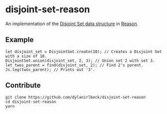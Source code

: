 # disjoint-set-reason

An implementation of the [Disjoint Set data structure](https://en.wikipedia.org/wiki/Disjoint-set_data_structure) in [Reason](https://reasonml.github.io/en/).

## Example

```reason
let disjoint_set = DisjointSet.create(10); // Creates a Disjoint Set with a size of 10.
DisjointSet.union(disjoint_set, 2, 3); // Union set 2 with set 3.
let twos_parent = find(disjoint_set, 2); // Find 2's parent.
Js.log(twos_parent); // Prints out '3'.
```

## Contribute

```
git clone https://github.com/dylanirlbeck/disjoint-set-reason
cd disjoint-set-reason
yarn
```
